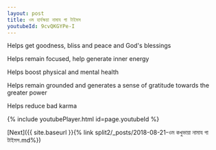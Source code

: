 ```yaml
---
layout: post
title: ওম হার্যক্ষয়া নামায গা টাইমস
youtubeId: 9cvQKGYPe-I
---
```

 
 
Helps get goodness, bliss and peace and God's blessings
 
Helps remain focused, help generate inner energy 
 
Helps boost physical and mental health 
 
Helps remain grounded and generates a sense of gratitude towards the greater power 
 
Helps reduce bad karma
 
 
 
 


{% include youtubePlayer.html id=page.youtubeId %}
 
[Next]({{ site.baseurl }}{% link  split2/_posts/2018-08-21-ওম কখুভায়া নামায গা টাইমস.md%})
 
